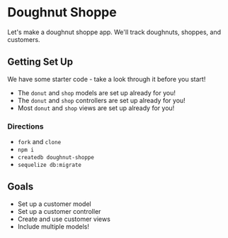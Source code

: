 # Doughnut Shoppe

Let's make a doughnut shoppe app. We'll track doughnuts, shoppes, and customers. 

## Getting Set Up 

We have some starter code - take a look through it before you start!

* The `donut` and `shop` models are set up already for you!
* The `donut` and `shop` controllers are set up already for you!
* Most `donut` and `shop` views are set up already for you!

### Directions

* `fork` and `clone`
* `npm i`
* `createdb doughnut-shoppe`
* `sequelize db:migrate`

## Goals

* Set up a customer model
* Set up a customer controller
* Create and use customer views
* Include multiple models!

